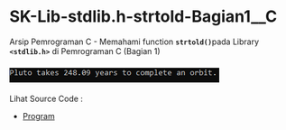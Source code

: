 # SK-Lib-stdlib.h-strtold-Bagian1__C
Arsip Pemrograman C - Memahami function <code><b>strtold()</b></code>pada Library <code><b>&lt;stdlib.h></b></code> di Pemrograman C (Bagian 1)<br><br>
<img src="https://github.com/RizkyKhapidsyah/SK-Lib-stdlib.h-strtold-Bagian1__C/blob/master/SK-Lib-stdlib.h-strtold-Bagian1__C/x64/result/001.PNG"><br><br>
Lihat Source Code : <br>
- <a href="https://github.com/RizkyKhapidsyah/SK-Lib-stdlib.h-strtold-Bagian1__C/blob/master/SK-Lib-stdlib.h-strtold-Bagian1__C/Source.c">Program</a>
